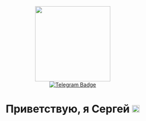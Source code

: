 <div id="header" align="center">
  <img src="https://i.giphy.com/media/v1.Y2lkPTc5MGI3NjExcjRuaHBzc3Rjb2Q4b2N4MG5wbTkzZ2NvOHZzdndpbWFkYzYxeXczeiZlcD12MV9pbnRlcm5hbF9naWZfYnlfaWQmY3Q9Zw/HzPtbOKyBoBFsK4hyc/giphy.gif" width="200"/>
</div>

<div id="badges" align="center">
  <a href="https://t.me/borodator">
    <img src="https://img.shields.io/badge/Telegram-blue?logo=telegram&logoColor=white" alt="Telegram Badge"/>
  </a>  
</div>

<div align="center">
<img src="https://komarev.com/ghpvc/?username=your-github-username&style=flat-square&color=blue" alt=""/>
</div>

<h1 align="center">
Приветствую, я Сергей
  <img src="https://media.giphy.com/media/hvRJCLFzcasrR4ia7z/giphy.gif" width="20px"/>
</h1>





